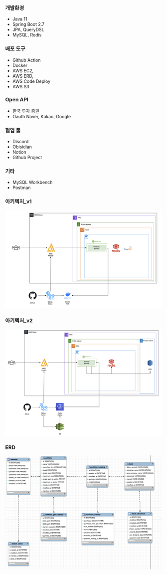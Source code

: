 ### 개발환경
- Java 11
- Spring Boot 2.7
- JPA, QueryDSL
- MySQL, Redis

### 배포 도구
- Github Action
- Docker
- AWS EC2, 
- AWS ERD, 
- AWS Code Deploy
- AWS S3

### Open API
- 한국 투자 증권
- Oauth Naver, Kakao, Google

### 협업 툴
- Discord
- Obisidian
- Notion
- Github Project

### 기타
- MySQL Workbench
- Postman

### 아키텍처_v1
![아키텍처](./fineAnts_architecture.png)

### 아키텍처_v2
![아키텍처](./fineAnts_architecture_v2.png)

### ERD
![아키텍처](../ERD/ERD.png)